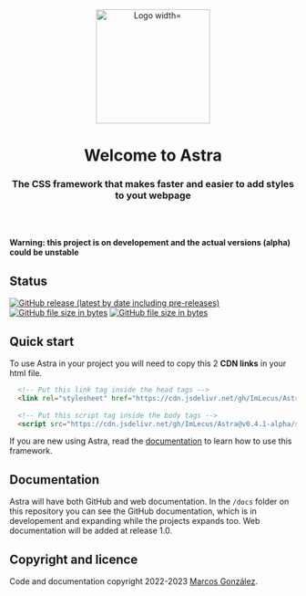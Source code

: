 <div align="center">
<a href="#"><img src="https://cdn.jsdelivr.net/gh/ImLecus/Astra/site/assets/images/logo.png" alt="Logo width="200" height="200"></a>
<h1>Welcome to Astra</h1>
<h3>The CSS framework that makes faster and easier to add styles to yout webpage</h3>
<br><br>
</div>


**Warning: this project is on developement and the actual versions (alpha) could be unstable**

## Status

<a href="#"><img alt="GitHub release (latest by date including pre-releases)" src="https://img.shields.io/github/v/release/ImLecus/Astra?color=blue&include_prereleases&label=VERSION&style=for-the-badge"></a> <a href="#"><img alt="GitHub file size in bytes" src="https://img.shields.io/github/size/ImLecus/Astra/src/astra.css?color=purple&label=CSS%20size&style=for-the-badge"></a> <a href="#"><img alt="GitHub file size in bytes" src="https://img.shields.io/github/size/ImLecus/Astra/src/astra.js?color=red&label=JS%20size&style=for-the-badge"></a>

## Quick start

To use Astra in your project you will need to copy this 2 **CDN links** in your html file.
```html
  <!-- Put this link tag inside the head tags -->
  <link rel="stylesheet" href="https://cdn.jsdelivr.net/gh/ImLecus/Astra@v0.4.1-alpha/src/astra.min.css" integrity="sha384-Wcc4EpFfg8VGPJD9r5d7BX80jVLWuKwwgqko91NsP5dAC46tR5ZmvzC5XNfQPEqc" crossorigin="anonymous">
  
  <!-- Put this script tag inside the body tags -->
  <script src="https://cdn.jsdelivr.net/gh/ImLecus/Astra@v0.4.1-alpha/src/astra.min.js" integrity="sha384-jShvWUneWxI2199nhcqFSr+Z2Qr+gwfWxP0Wp0gsZqq4gelLa609jLStklWa1/za" crossorigin="anonymous"></script>
```
If you are new using Astra, read the [documentation](https://github.com/ImLecus/Astra/docs) to learn how to use this framework.

## Documentation

Astra will have both GitHub and web documentation. In the `/docs` folder on this repository you can see the GitHub documentation, which is in developement and expanding while the projects expands too. Web documentation will be added at release 1.0.

## Copyright and licence
Code and documentation copyright 2022-2023 [Marcos González](https://twitter.com/ImLecus).
